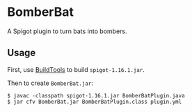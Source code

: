 # BomberBat
A Spigot plugin to turn bats into bombers.

## Usage
First, use [BuildTools](https://www.spigotmc.org/wiki/buildtools/) to build
`spigot-1.16.1.jar`.

Then to create `BomberBat.jar`:
```
$ javac -classpath spigot-1.16.1.jar BomberBatPlugin.java
$ jar cfv BomberBat.jar BomberBatPlugin.class plugin.yml
```
